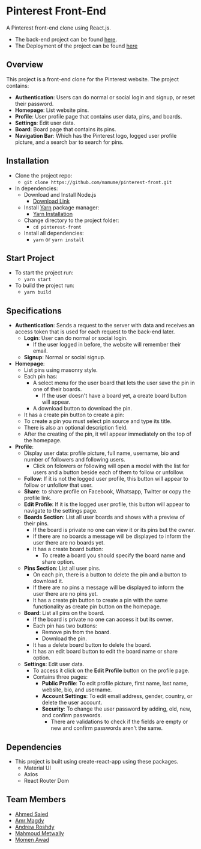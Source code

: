 # Pinterest Front-End
A Pinterest front-end clone using React.js. 
- The back-end project can be found [here](https://github.com/mamume/pinterest-back/). 
- The Deployment of the project can be found [here](https://pinterest-final.herokuapp.com/)

## Overview
This project is a front-end clone for the Pinterest website. The project contains:
  - **Authentication**: Users can do normal or social login and signup, or reset their password.
  - **Homepage**: List website pins.
  - **Profile**: User profile page that contains user data, pins, and boards.
  - **Settings**: Edit user data.
  - **Board**: Board page that contains its pins.
  - **Navigation Bar**: Which has the Pinterest logo, logged user profile picture, and a search bar to search for pins.
  
## Installation
  - Clone the project repo: 
    - `git clone https://github.com/mamume/pinterest-front.git`
  - In dependencies:
    - Download and Install Node.js
      - [Download Link](https://nodejs.org/en/download/)
    - Install [Yarn](https://classic.yarnpkg.com/en/) package manager: 
      - [Yarn Installation](https://classic.yarnpkg.com/lang/en/docs/install)
    - Change directory to the project folder:
      - `cd pinterest-front`
    - Install all dependencies:
      - `yarn` or `yarn install`
      
## Start Project
  - To start the project run:
    - `yarn start`
  - To build the project run:
    - `yarn build`
    
## Specifications
  - **Authentication**: Sends a request to the server with data and receives an access token that is used for each request to the back-end later.
    - **Login**: User can do normal or social login.
      - If the user logged in before, the website will remember their email.
    - **Signup**: Normal or social signup.
  - **Homepage**: 
    - List pins using masonry style.
    - Each pin has:
      - A select menu for the user board that lets the user save the pin in one of their boards.
        - If the user doesn't have a board yet, a create board button will appear.
      - A download button to download the pin.
     - It has a create pin button to create a pin:
      - To create a pin you must select pin source and type its title.
      - There is also an optional description field.
      - After the creating of the pin, it will appear immediately on the top of the homepage.
  - **Profile**: 
    - Display user data: profile picture, full name, username, bio and number of followers and following users.
      - Click on folowers or following will open a model with the list for users and a button beside each of them to follow or unfollow.
    - **Follow**: If it is not the logged user profile, this button will appear to follow or unfollow that user.
    - **Share**: to share profile on Facebook, Whatsapp, Twitter or copy the profile link.
    - **Edit Profile**: If it is the logged user profile, this button will appear to navigate to the settings page.
    - **Boards Section**: List all user boards and shows with a preview of their pins.
      - If the board is private no one can view it or its pins but the owner.
      - If there are no boards a message will be displayed to inform the user there are no boards yet.
      - It has a create board button:
        - To create a board you should specify the board name and share option.
    - **Pins Section**: List all user pins.
      - On each pin, there is a button to delete the pin and a button to download it.
      - If there are no pins a message will be displayed to inform the user there are no pins yet.
      - It has a create pin button to create a pin with the same functionality as create pin button on the homepage.
    - **Board**: List all pins on the board.
      - If the board is private no one can access it but its owner.
      - Each pin has two buttons:
        - Remove pin from the board.
        - Download the pin.
      - It has a delete board button to delete the board.
      - It has an edit board button to edit the board name or share option.
    - **Settings**: Edit user data.
      - To access it click on the **Edit Profile** button on the profile page.
      - Contains three pages:
        - **Public Profile**: To edit profile picture, first name, last name, website, bio, and username.
        - **Account Settings**: To edit email address, gender, country, or delete the user account.
        - **Security**: To change the user password by adding, old, new, and confirm passwords.
          - There are validations to check if the fields are empty or new and confirm passwords aren't the same.
          
## Dependencies
  - This project is built using create-react-app using these packages.
    - Material UI
    - Axios
    - React Router Dom

## Team Members
  - [Ahmed Saied](https://github.com/AhmedSaied94)
  - [Amr Magdy](https://github.com/Amr-Magdy95)
  - [Andrew Roshdy](https://github.com/andrew-roshdy13)
  - [Mahmoud Metwally](https://github.com/mamume)
  - [Momen Awad](https://github.com/momen-awad)
